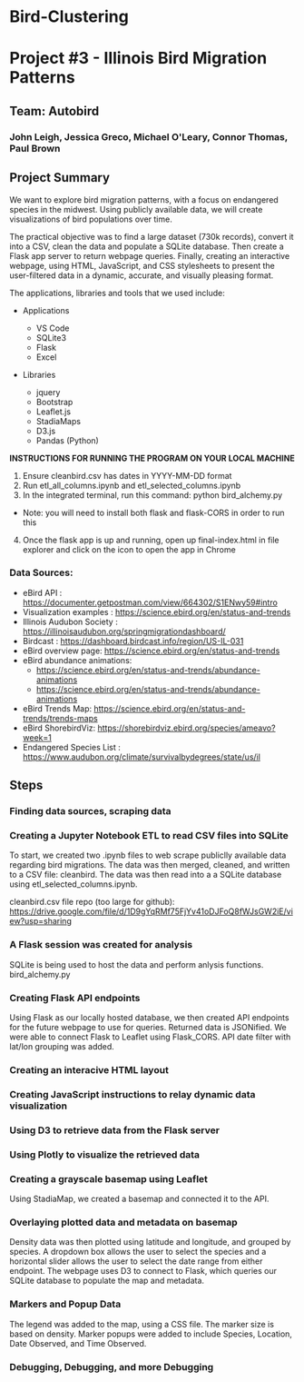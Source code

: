# Bird-Clustering
# Project #3 - Illinois Bird Migration Patterns

## Team: Autobird
### John Leigh, Jessica Greco, Michael O'Leary, Connor Thomas, Paul Brown

## Project Summary
We want to explore bird migration patterns, with a focus on endangered species in the midwest. Using publicly available data, we will create visualizations of bird populations over time.

The practical objective was to find a large dataset (730k records), convert it into a CSV, clean the data and populate a SQLite database. Then create a Flask app server to return webpage queries. Finally, creating an interactive webpage, using HTML, JavaScript, and CSS stylesheets to present the user-filtered data in a dynamic, accurate, and visually pleasing format.

The applications, libraries and tools that we used include:
- Applications
  - VS Code
  - SQLite3
  - Flask
  - Excel

- Libraries
  - jquery
  - Bootstrap
  - Leaflet.js
  - StadiaMaps
  - D3.js
  - Pandas (Python)


**INSTRUCTIONS FOR RUNNING THE PROGRAM ON YOUR LOCAL MACHINE**
1.  Ensure cleanbird.csv has dates in YYYY-MM-DD format
2.  Run etl_all_columns.ipynb and etl_selected_columns.ipynb
3.  In the integrated terminal, run this command: python bird_alchemy.py
   * Note: you will need to install both flask and flask-CORS in order to run this
4.  Once the flask app is up and running, open up final-index.html in file explorer and click on the icon to open the app in Chrome

### Data Sources:
- eBird API : https://documenter.getpostman.com/view/664302/S1ENwy59#intro 
- Visualization examples : https://science.ebird.org/en/status-and-trends 
- Illinois Audubon Society : https://illinoisaudubon.org/springmigrationdashboard/ 
- Birdcast : https://dashboard.birdcast.info/region/US-IL-031 
- eBird overview page: https://science.ebird.org/en/status-and-trends
- eBird abundance animations: 
  - https://science.ebird.org/en/status-and-trends/abundance-animations 
  - https://science.ebird.org/en/status-and-trends/abundance-animations 
- eBird Trends Map: https://science.ebird.org/en/status-and-trends/trends-maps
- eBird ShorebirdViz:  https://shorebirdviz.ebird.org/species/ameavo?week=1
- Endangered Species List : https://www.audubon.org/climate/survivalbydegrees/state/us/il 


## Steps
### Finding data sources, scraping data
### Creating a Jupyter Notebook ETL to read CSV files into SQLite
To start, we created two .ipynb files to web scrape publiclly available data regarding bird migrations. The data was then merged, cleaned, and written to a CSV file: cleanbird.  The data was then read into a a SQLite database using etl_selected_columns.ipynb.

cleanbird.csv file repo (too large for github): https://drive.google.com/file/d/1D9gYqRMf75FjYv41oDJFoQ8fWJsGW2iE/view?usp=sharing 

### A Flask session was created for analysis
SQLite is being used to host the data and perform anlysis functions. bird_alchemy.py 
### Creating Flask API endpoints
Using Flask as our locally hosted database, we then created API endpoints for the future webpage to use for queries. Returned data is JSONified. We were able to connect Flask to Leaflet using Flask_CORS.
API date filter with lat/lon grouping was added.
### Creating an interacive HTML layout 
### Creating JavaScript instructions to relay dynamic data visualization
### Using D3 to retrieve data from the Flask server
### Using Plotly to visualize the retrieved data
### Creating a grayscale basemap using Leaflet
Using StadiaMap, we created a basemap and connected it to the API.
### Overlaying plotted data and metadata on basemap 
Density data was then plotted using latitude and longitude, and grouped by species. A dropdown box allows the user to select the species and a horizontal slider allows the user to select the date range from either endpoint. The webpage uses D3 to connect to Flask, which queries our SQLite database to populate the map and metadata.
### Markers and Popup Data
The legend was added to the map, using a CSS file. The marker size is based on density. Marker popups were added to include Species, Location, Date Observed, and Time Observed. 
### Debugging, Debugging, and more Debugging

